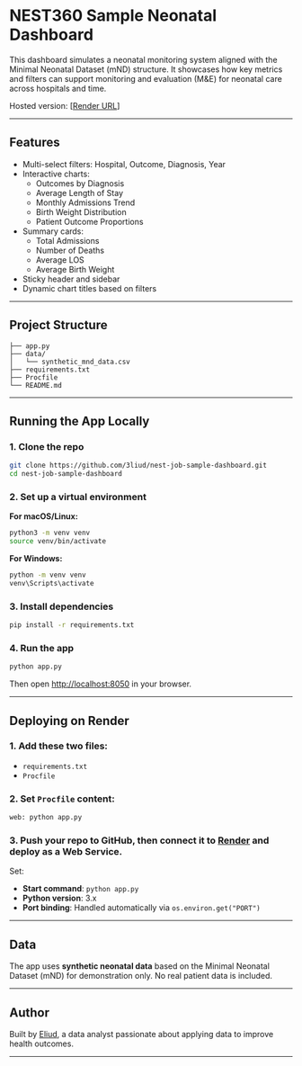 # NEST360 Sample Neonatal Dashboard

This dashboard simulates a neonatal monitoring system aligned with the Minimal Neonatal Dataset (mND) structure. It showcases how key metrics and filters can support monitoring and evaluation (M&E) for neonatal care across hospitals and time.

Hosted version: [[Render URL](https://nest360-sample-neonatal-dashboard.onrender.com/)]

---

## Features

- Multi-select filters: Hospital, Outcome, Diagnosis, Year
- Interactive charts:
  - Outcomes by Diagnosis
  - Average Length of Stay
  - Monthly Admissions Trend
  - Birth Weight Distribution
  - Patient Outcome Proportions
- Summary cards:
  - Total Admissions
  - Number of Deaths
  - Average LOS
  - Average Birth Weight
- Sticky header and sidebar
- Dynamic chart titles based on filters

---

## Project Structure

```
├── app.py                  
├── data/
│   └── synthetic_mnd_data.csv
├── requirements.txt        
├── Procfile                
└── README.md
```

---

## Running the App Locally

### 1. Clone the repo

```bash
git clone https://github.com/3liud/nest-job-sample-dashboard.git
cd nest-job-sample-dashboard
```

### 2. Set up a virtual environment

**For macOS/Linux:**

```bash
python3 -m venv venv
source venv/bin/activate
```

**For Windows:**

```bash
python -m venv venv
venv\Scripts\activate
```

### 3. Install dependencies

```bash
pip install -r requirements.txt
```

### 4. Run the app

```bash
python app.py
```

Then open [http://localhost:8050](http://localhost:8050) in your browser.

---

## Deploying on Render

### 1. Add these two files:

- `requirements.txt`  
- `Procfile`

### 2. Set `Procfile` content:

```bash
web: python app.py
```

### 3. Push your repo to GitHub, then connect it to [Render](https://render.com) and deploy as a **Web Service**.

Set:

- **Start command**: `python app.py`
- **Python version**: 3.x
- **Port binding**: Handled automatically via `os.environ.get("PORT")`

---

## Data

The app uses **synthetic neonatal data** based on the Minimal Neonatal Dataset (mND) for demonstration only. No real patient data is included.

---

## Author

Built by [Eliud](https://www.linkedin.com/in/3liud/), a data analyst passionate about applying data to improve health outcomes.

---
